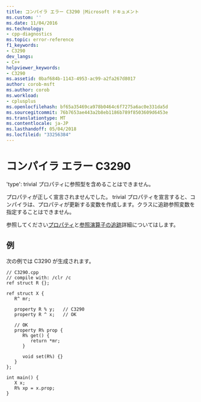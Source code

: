 ```yaml
---
title: コンパイラ エラー C3290 |Microsoft ドキュメント
ms.custom: ''
ms.date: 11/04/2016
ms.technology:
- cpp-diagnostics
ms.topic: error-reference
f1_keywords:
- C3290
dev_langs:
- C++
helpviewer_keywords:
- C3290
ms.assetid: 0baf684b-1143-4953-ac99-a2fa267d8017
author: corob-msft
ms.author: corob
ms.workload:
- cplusplus
ms.openlocfilehash: bf65a35469ca978b0464c6f7275a6ac0e331da5d
ms.sourcegitcommit: 76b7653ae443a2b8eb1186b789f8503609d6453e
ms.translationtype: MT
ms.contentlocale: ja-JP
ms.lasthandoff: 05/04/2018
ms.locfileid: "33256384"
---
```

# <a name="compiler-error-c3290"></a>コンパイラ エラー C3290
'type': trivial プロパティに参照型を含めることはできません。  
  
 プロパティが正しく宣言されませんでした。 trivial プロパティを宣言すると、コンパイラは、プロパティが更新する変数を作成します。クラスに追跡参照変数を指定することはできません。  
  
 参照してください[プロパティ](../../windows/property-cpp-component-extensions.md)と[参照演算子の追跡](../../windows/tracking-reference-operator-cpp-component-extensions.md)詳細についてはします。  
  
## <a name="example"></a>例  
 次の例では C3290 が生成されます。  
  
```  
// C3290.cpp  
// compile with: /clr /c  
ref struct R {};  
  
ref struct X {  
   R^ mr;  
  
   property R % y;   // C3290  
   property R ^ x;   // OK  
  
   // OK  
   property R% prop {  
      R% get() {   
         return *mr;   
      }  
  
      void set(R%) {}  
   }  
};  
  
int main() {  
   X x;  
   R% xp = x.prop;  
}  
```